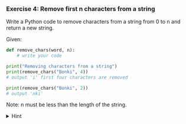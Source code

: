 ### Exercise 4: Remove first n characters from a string

Write a Python code to remove characters from a string from 0 to n and return a new string.

Given:

```python
def remove_chars(word, n):
    # write your code

print("Removing characters from a string")
print(remove_chars("Bonki", 4))
# output 'i' first four characters are removed

print(remove_chars("Bonki", 2))
# output 'nki'
```

Note: n must be less than the length of the string.

<details> <summary>Hint</summary>

Use string slicing to get a substring. Think about how you can use the slicing notation `[:]` along with the value of n to select the portion of the string after the first n characters.

</details>
